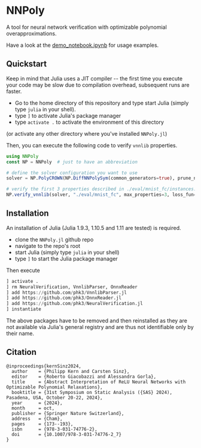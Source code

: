 # NNPoly

A tool for neural network verification with optimizable polynomial overapproximations.

Have a look at the [demo_notebook.ipynb](https://github.com/phK3/NNPoly.jl/blob/main/demo_notebook.ipynb) for usage examples.

## Quickstart

Keep in mind that Julia uses a JIT compiler -- the first time you execute your code may be slow due to compilation overhead, subsequent runs are faster.

- Go to the home directory of this repository and type start Julia (simply type `julia` in your shell).
- type `]` to activate Julia's package manager
- type `activate .` to activate the environment of this directory

(or activate any other directory where you've installed `NNPoly.jl`)

Then, you can execute the following code to verify `vnnlib` properties.
```julia
using NNPoly
const NP = NNPoly  # just to have an abbreviation

# define the solver configuration you want to use
solver = NP.PolyCROWN(NP.DiffNNPolySym(common_generators=true), prune_neurons=true)

# verify the first 3 properties described in ./eval/mnist_fc/instances.csv
NP.verify_vnnlib(solver, "./eval/mnist_fc", max_properties=3, loss_fun=NP.violation_loss)
```

## Installation

An installation of Julia (Julia 1.9.3, 1.10.5 and 1.11 are tested) is required.

- clone the `NNPoly.jl` github repo
- navigate to the repo's root
- start Julia (simply type `julia` in your shell)
- type `]` to start the Julia package manager

Then execute
```julia
] activate .
] rm NeuralVerification, VnnlibParser, OnnxReader
] add https://github.com/phk3/VnnlibParser.jl
] add https://github.com/phk3/OnnxReader.jl
] add https://github.com/phk3/NeuralVerification.jl
] instantiate
```

The above packages have to be removed and then reinstalled as they are not available via Julia's general registry and are thus not identifiable only by their name.


## Citation

```
@inproceedings{kernSinz2024,
  author    = {Philipp Kern and Carsten Sinz},
  editor    = {Roberto Giacobazzi and Alessandra Gorla},
  title     = {Abstract Interpretation of ReLU Neural Networks with Optimizable Polynomial Relaxations},
  booktitle = {31st Symposium on Static Analysis ({SAS} 2024), Pasadena, USA, October 20-22, 2024},
  year      = {2024},
  month     = oct,
  publisher = {Springer Nature Switzerland},
  address   = {Cham},
  pages     = {173--193},
  isbn      = {978-3-031-74776-2},
  doi	    = {10.1007/978-3-031-74776-2_7}
}
```

